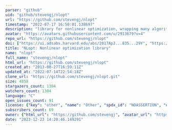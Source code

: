```yaml
---
parser: "github"
uid: "github/stevengj/nlopt"
url: "https://github.com/stevengj/nlopt"
timestamp: "2022-07-17 16:50:01.138697"
description: "library for nonlinear optimization, wrapping many algorithms for global and local, constrained or unconstrained, optimization"
avatar: "https://avatars.githubusercontent.com/u/2913679?v=4"
repo_url: "https://github.com/stevengj/nlopt"
doi: ["https://ui.adsabs.harvard.edu/abs/2017ApJ...835...29Y", "https://ui.adsabs.harvard.edu/abs/2021ascl.soft11004J/abstract"]
title: "NLopt: Nonlinear optimization library"
name: "nlopt"
full_name: "stevengj/nlopt"
html_url: "https://github.com/stevengj/nlopt"
created_at: "2013-08-27T16:59:11Z"
updated_at: "2022-07-14T22:54:18Z"
clone_url: "https://github.com/stevengj/nlopt.git"
size: 4858
stargazers_count: 1304
watchers_count: 1304
language: "C"
open_issues_count: 91
license: {"key": "other", "name": "Other", "spdx_id": "NOASSERTION", "url": null, "node_id": "MDc6TGljZW5zZTA="}
subscribers_count: 69
owner: {"html_url": "https://github.com/stevengj", "avatar_url": "https://avatars.githubusercontent.com/u/2913679?v=4", "login": "stevengj", "type": "User"}
date: "2023-12-23 14:20:46.149291"
---
```

